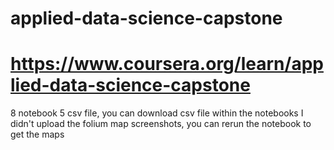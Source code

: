 # applied-data-science-capstone
# https://www.coursera.org/learn/applied-data-science-capstone
8 notebook
5 csv file, you can download csv file within the notebooks
I didn't upload the folium map screenshots, you can rerun the notebook to get the maps
